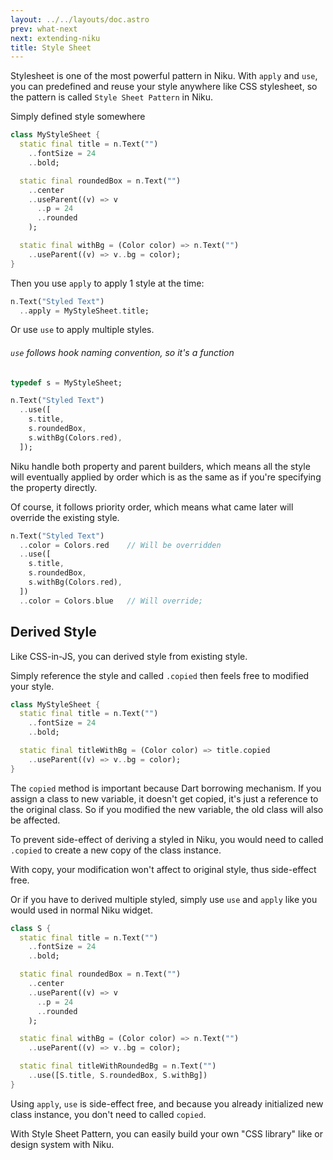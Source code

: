 ```yaml
---
layout: ../../layouts/doc.astro
prev: what-next
next: extending-niku
title: Style Sheet
---
```

Stylesheet is one of the most powerful pattern in Niku.
With `apply` and `use`, you can predefined and reuse your style anywhere like CSS stylesheet, so the pattern is called `Style Sheet Pattern` in Niku.

Simply defined style somewhere
```dart
class MyStyleSheet {
  static final title = n.Text("")
    ..fontSize = 24
    ..bold;

  static final roundedBox = n.Text("")
    ..center
    ..useParent((v) => v
      ..p = 24
      ..rounded
    );

  static final withBg = (Color color) => n.Text("")
    ..useParent((v) => v..bg = color);
}
```

Then you use `apply` to apply 1 style at the time:
```dart
n.Text("Styled Text")
  ..apply = MyStyleSheet.title;
```

Or use `use` to apply multiple styles.
###### `use` follows hook naming convention, so it's a function
```dart
typedef s = MyStyleSheet;

n.Text("Styled Text")
  ..use([
    s.title,
    s.roundedBox,
    s.withBg(Colors.red),
  ]);
```

Niku handle both property and parent builders, which means all the style will eventually applied by order which is as the same as if you're specifying the property directly.

Of course, it follows priority order, which means what came later will override the existing style.
```dart
n.Text("Styled Text")
  ..color = Colors.red    // Will be overridden
  ..use([
    s.title,
    s.roundedBox,
    s.withBg(Colors.red),
  ])
  ..color = Colors.blue   // Will override;
```

## Derived Style
Like CSS-in-JS, you can derived style from existing style.

Simply reference the style and called `.copied` then feels free to modified your style.
```dart
class MyStyleSheet {
  static final title = n.Text("")
    ..fontSize = 24
    ..bold;

  static final titleWithBg = (Color color) => title.copied
    ..useParent((v) => v..bg = color);
}
```
The `copied` method is important because Dart borrowing mechanism.
If you assign a class to new variable, it doesn't get copied, it's just a reference to the original class.
So if you modified the new variable, the old class will also be affected.

To prevent side-effect of deriving a styled in Niku, you would need to called `.copied` to create a new copy of the class instance.

With copy, your modification won't affect to original style, thus side-effect free.

Or if you have to derived multiple styled, simply use `use` and `apply` like you would used in normal Niku widget. 
```dart
class S {
  static final title = n.Text("")
    ..fontSize = 24
    ..bold;

  static final roundedBox = n.Text("")
    ..center
    ..useParent((v) => v
      ..p = 24
      ..rounded
    );

  static final withBg = (Color color) => n.Text("")
    ..useParent((v) => v..bg = color);

  static final titleWithRoundedBg = n.Text("")
    ..use([S.title, S.roundedBox, S.withBg])
}
```
Using `apply`, `use` is side-effect free, and because you already initialized new class instance, you don't need to called `copied`.

With Style Sheet Pattern, you can easily build your own "CSS library" like or design system with Niku.
